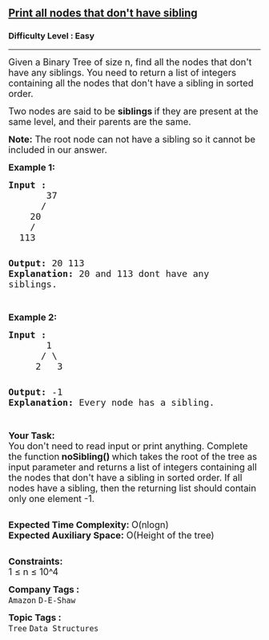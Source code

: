 <h2><a href="https://www.geeksforgeeks.org/problems/print-all-nodes-that-dont-have-sibling/1?page=2&category=Tree,Binary%20Search%20Tree&sortBy=submissions">Print all nodes that don't have sibling</a></h2><h3>Difficulty Level : Easy</h3><hr><div class="problems_problem_content__Xm_eO"><p><span style="font-size: 18px;">Given a Binary Tree of size n, find all the nodes that don't have any siblings. You need to return a list of integers containing all the nodes that don't have a sibling in sorted order.</span></p>
<p><span style="font-size: 18px;">Two nodes are said to be <strong>siblings </strong>if they are present at the same level, and their parents are the same.</span></p>
<p><span style="font-size: 18px;"><strong>Note:</strong> The root node can not have a sibling so it cannot be included in our answer.</span></p>
<p><span style="font-size: 18px;"><strong>Example 1:</strong></span></p>
<pre><span style="font-size: 18px;"><strong>Input :</strong>
       37
      /   
    20
    /     
  113 </span>

<span style="font-size: 18px;"><strong>Output: </strong>20 113
<strong>Explanation: </strong>20 and 113 dont have any siblings.</span></pre>
<p><br><span style="font-size: 18px;"><strong>Example 2:</strong></span></p>
<pre><span style="font-size: 18px;"><strong>Input :</strong>
       1
      / \
     2   3 </span>

<span style="font-size: 18px;"><strong>Output:</strong> -1
<strong>Explanation: </strong>Every node has a sibling.</span></pre>
<p><br><span style="font-size: 18px;"><strong>Your Task: &nbsp;</strong><br>You don't need to read input or print anything. Complete the function<strong> noSibling() </strong>which takes the root of the tree as input parameter and returns a list of integers containing all the nodes that don't have a sibling in sorted order. If all nodes have a sibling, then the returning list should contain only one element -1.</span></p>
<p><br><span style="font-size: 18px;"><strong>Expected Time Complexity: </strong>O(nlogn)<br><strong>Expected Auxiliary Space:</strong> O(Height of the tree)</span></p>
<p><br><span style="font-size: 18px;"><strong>Constraints:</strong><br>1 ≤ n ≤ 10^4<br></span></p></div><p><span style=font-size:18px><strong>Company Tags : </strong><br><code>Amazon</code>&nbsp;<code>D-E-Shaw</code>&nbsp;<br><p><span style=font-size:18px><strong>Topic Tags : </strong><br><code>Tree</code>&nbsp;<code>Data Structures</code>&nbsp;